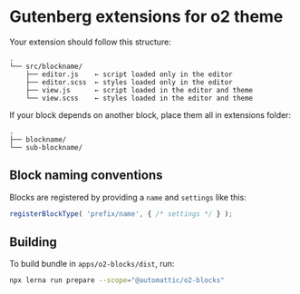 # Gutenberg extensions for o2 theme

Your extension should follow this structure:

```
.
└── src/blockname/
    ├── editor.js    ← script loaded only in the editor
    ├── editor.scss  ← styles loaded only in the editor
    ├── view.js      ← script loaded in the editor and theme
    └── view.scss    ← styles loaded in the editor and theme
```

If your block depends on another block, place them all in extensions folder:

```
.
├── blockname/
└── sub-blockname/
```

## Block naming conventions

Blocks are registered by providing a `name` and `settings` like this:

```js
registerBlockType( 'prefix/name', { /* settings */ } );
```

## Building

To build bundle in `apps/o2-blocks/dist`, run:

```bash
npx lerna run prepare --scope="@automattic/o2-blocks"
```

